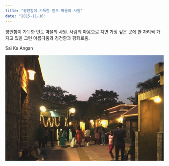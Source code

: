 ```yaml
---
title: "평안함이 가득한 인도 마을의 사원"
date: "2015-11-16"
---
```


평안함이 가득한 인도 마을의 사원. 사람의 마음으로 치면 가장 깊은 곳에 한 자리씩 가지고 있을 그런 아름다움과 경건함과 평화로움.

Sai Ka Angan

![](/photo/diary/2015-11-16-평안함이_가득한_인도_마을의_사원.jpg)

